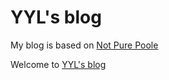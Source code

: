 # YYL's blog <!-- omit in toc -->

My blog is based on [Not Pure Poole](https://github.com/vszhub/not-pure-poole.git)

Welcome to [YYL's blog](https://yilin-yu.github.io/)
